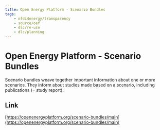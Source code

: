 ```yaml
---
title: Open Energy Platform - Scenario Bundles
tags:
    - nfdi4energy/transparency
    - source/oef
    - dlc/re-use
    - dlc/planning
---
```

# Open Energy Platform - Scenario Bundles
Scenario bundles weave together important information about one or more scenarios. They inform about studies made based on a scenario, including publications (= study report).

## Link
[https://openenergyplatform.org/scenario-bundles/main](https://openenergyplatform.org/scenario-bundles/main)